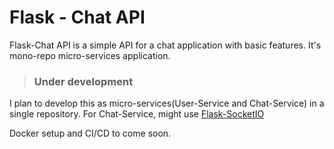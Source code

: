 # Flask - Chat API

Flask-Chat API is a simple API for a chat application with basic features. It's mono-repo micro-services application.

> ### Under development

I plan to develop this as micro-services(User-Service and Chat-Service) in a single repository.
For Chat-Service, might use [Flask-SocketIO](https://flask-socketio.readthedocs.io/en/latest/)

Docker setup and CI/CD to come soon.